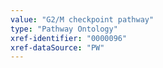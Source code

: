 ```yaml
---
value: "G2/M checkpoint pathway"
type: "Pathway Ontology"
xref-identifier: "0000096"
xref-dataSource: "PW"
---
```

